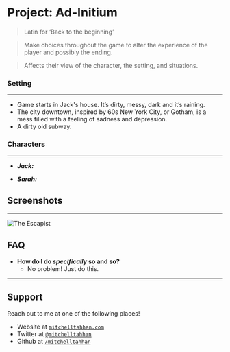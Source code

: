 # Project: Ad-Initium
> Latin for ‘Back to the beginning’

> Make choices throughout the game to alter the experience of the player and possibly the ending.

> Affects their view of the character, the setting, and situations.

### Setting
---
- Game starts in Jack's house. It’s dirty, messy, dark and it’s raining.
- The city downtown, inspired by 60s New York City, or Gotham, is a mess filled with a feeling of sadness and depression.
- A dirty old subway.

### Characters
---
- ***Jack:*** 

- ***Sarah:***

## Screenshots
---
![The Escapist](https://d3tltd.com/wp-content/uploads/2019/08/Escapists-03.jpg)


## FAQ

- **How do I do *specifically* so and so?**
    - No problem! Just do this.

---

## Support

Reach out to me at one of the following places!

- Website at <a href="http://fvcproductions.com" target="_blank">`mitchelltahhan.com`</a>
- Twitter at <a href="http://twitter.com/fvcproductions" target="_blank">`@mitchelltahhan`</a>
- Github at <a href="https://github.com/Mitchelltahhan" target="_blank">`/mitchelltahhan`</a>
